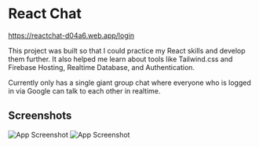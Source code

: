 
# React Chat 
https://reactchat-d04a6.web.app/login

This project was built so that I could practice my React skills and develop them further. It also helped me learn about tools like Tailwind.css and Firebase Hosting, Realtime Database, and Authentication.

Currently only has a single giant group chat where everyone who is logged in via Google can talk to each other in realtime.


## Screenshots

![App Screenshot](https://i.ibb.co/8mQHffV/Screenshot-2023-01-12-at-10-05-03-PM.png)
![App Screenshot](https://i.ibb.co/Xz91J97/Screenshot-2023-01-12-at-10-09-24-PM.png)


